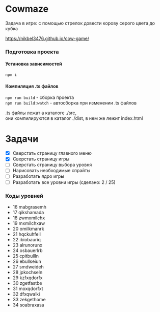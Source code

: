 # Cowmaze

Задача в игре: с помощью стрелок довести корову серого цвета до кубка

https://nikbel3476.github.io/cow-game/

### Подготовка проекта
#### Установка зависимостей
`npm i`

#### Компиляция .ts файлов
`npm run build` - сборка проекта  
`npm run build:watch` - автосборка при изменении .ts файлов

.ts файлы лежат а каталоге ./src,  
они компилируются в каталог ./dist, в нем же лежит index.html

# Задачи

- [X] Сверстать страницу главного меню
- [X] Сверстать страницу игры
- [ ] Сверстать страницу выбора уровня
- [ ] Нарисовать необходимые спрайты
- [ ] Разработать ядро игры
- [ ] Разработать все уровни игры (сделано: 2 / 25)

### Коды уровней
- 16 mabgrasemh
- 17 qikshamada
- 18 zwmxmilchx
- 19 mxmilchxaw
- 20 omilkmanrk
- 21 hqckuhfell
- 22 ibiobauriq
- 23 alrunorunx
- 24 osbauerlrb
- 25 cpitbullln
- 26 ebullseiun
- 27 smdweideh
- 28 jpkochseln
- 29 kzfxqdorfx
- 30 zgetfastbe
- 31 moxqdorfxt
- 32 dfxqwalki
- 33 zekgethome
- 34 soabraxasa
